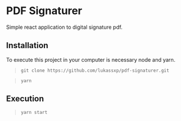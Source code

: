 # PDF Signaturer

Simple react application to digital signature pdf.

## Installation

To execute this project in your computer is necessary node and yarn.

> `git clone https://github.com/lukassxp/pdf-signaturer.git`

> `yarn`

## Execution

> `yarn start`
